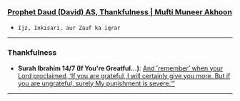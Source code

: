 ### [Prophet Daud (David) AS, Thankfulness | Mufti Muneer Akhoon](https://www.youtube.com/watch?v=njOVrXuYMXY)
* `Ijz, Inkisari, aur Zauf ka iqrar`

***

### Thankfulness

* __Surah Ibrahim 14/7 (If You're Greatful...)__: [And ˹remember˺ when your Lord proclaimed, ‘If you are grateful, I will certainly give you more. But if you are ungrateful, surely My punishment is severe.’”](https://quranwbw.com/14/7)

*** 
